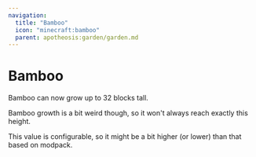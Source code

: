 ```yaml
---
navigation:
  title: "Bamboo"
  icon: "minecraft:bamboo"
  parent: apotheosis:garden/garden.md
---
```


# Bamboo

Bamboo can now grow up to 32 blocks tall.

Bamboo growth is a bit weird though, so it won't always reach exactly this height.

This value is configurable, so it might be a bit higher (or lower) than that based on modpack.

